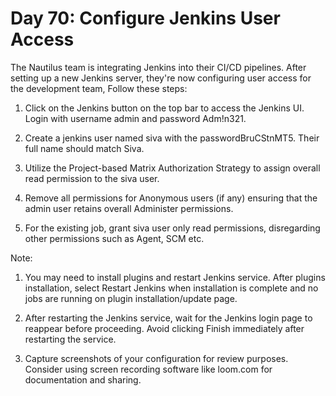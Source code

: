 # Day 70: Configure Jenkins User Access

The Nautilus team is integrating Jenkins into their CI/CD pipelines. After setting up a new Jenkins server, they're now configuring user access for the development team, Follow these steps:



1. Click on the Jenkins button on the top bar to access the Jenkins UI. Login with username admin and password Adm!n321.

2. Create a jenkins user named siva with the passwordBruCStnMT5. Their full name should match Siva.

3. Utilize the Project-based Matrix Authorization Strategy to assign overall read permission to the siva user.

4. Remove all permissions for Anonymous users (if any) ensuring that the admin user retains overall Administer permissions.

5. For the existing job, grant siva user only read permissions, disregarding other permissions such as Agent, SCM etc.


Note:

1. You may need to install plugins and restart Jenkins service. After plugins installation, select Restart Jenkins when installation is complete and no jobs are running on plugin installation/update page.


2. After restarting the Jenkins service, wait for the Jenkins login page to reappear before proceeding. Avoid clicking Finish immediately after restarting the service.


3. Capture screenshots of your configuration for review purposes. Consider using screen recording software like loom.com for documentation and sharing.

